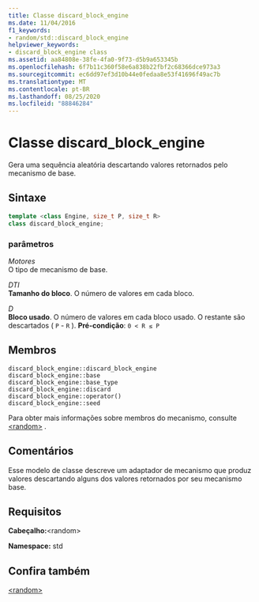 ```yaml
---
title: Classe discard_block_engine
ms.date: 11/04/2016
f1_keywords:
- random/std::discard_block_engine
helpviewer_keywords:
- discard_block_engine class
ms.assetid: aa84808e-38fe-4fa0-9f73-d5b9a653345b
ms.openlocfilehash: 6f7b11c360f58e6a838b22fbf2c68366dce973a3
ms.sourcegitcommit: ec6dd97ef3d10b44e0fedaa8e53f41696f49ac7b
ms.translationtype: MT
ms.contentlocale: pt-BR
ms.lasthandoff: 08/25/2020
ms.locfileid: "88846284"
---
```

# <a name="discard_block_engine-class"></a>Classe discard_block_engine

Gera uma sequência aleatória descartando valores retornados pelo mecanismo de base.

## <a name="syntax"></a>Sintaxe

```cpp
template <class Engine, size_t P, size_t R>
class discard_block_engine;
```

### <a name="parameters"></a>parâmetros

*Motores*\
O tipo de mecanismo de base.

*DTI*\
**Tamanho do bloco**. O número de valores em cada bloco.

*D*\
**Bloco usado**. O número de valores em cada bloco usado. O restante são descartados ( `P`  -  `R` ). **Pré-condição**: `0 < R ≤ P`

## <a name="members"></a>Membros

`discard_block_engine::discard_block_engine`\
`discard_block_engine::base`\
`discard_block_engine::base_type`\
`discard_block_engine::discard`\
`discard_block_engine::operator()`\
`discard_block_engine::seed`

Para obter mais informações sobre membros do mecanismo, consulte [\<random>](../standard-library/random.md) .

## <a name="remarks"></a>Comentários

Esse modelo de classe descreve um adaptador de mecanismo que produz valores descartando alguns dos valores retornados por seu mecanismo base.

## <a name="requirements"></a>Requisitos

**Cabeçalho:**\<random>

**Namespace:** std

## <a name="see-also"></a>Confira também

[\<random>](../standard-library/random.md)
